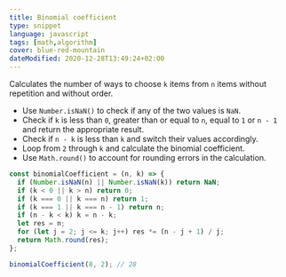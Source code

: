 ```yaml
---
title: Binomial coefficient
type: snippet
language: javascript
tags: [math,algorithm]
cover: blue-red-mountain
dateModified: 2020-12-28T13:49:24+02:00
---
```


Calculates the number of ways to choose `k` items from `n` items without repetition and without order.

- Use `Number.isNaN()` to check if any of the two values is `NaN`.
- Check if `k` is less than `0`, greater than or equal to `n`, equal to `1` or `n - 1` and return the appropriate result.
- Check if `n - k` is less than `k` and switch their values accordingly.
- Loop from `2` through `k` and calculate the binomial coefficient.
- Use `Math.round()` to account for rounding errors in the calculation.

```js
const binomialCoefficient = (n, k) => {
  if (Number.isNaN(n) || Number.isNaN(k)) return NaN;
  if (k < 0 || k > n) return 0;
  if (k === 0 || k === n) return 1;
  if (k === 1 || k === n - 1) return n;
  if (n - k < k) k = n - k;
  let res = n;
  for (let j = 2; j <= k; j++) res *= (n - j + 1) / j;
  return Math.round(res);
};
```

```js
binomialCoefficient(8, 2); // 28
```
